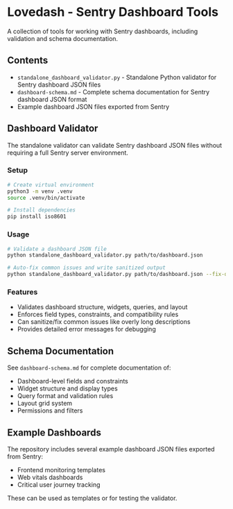 # Lovedash - Sentry Dashboard Tools

A collection of tools for working with Sentry dashboards, including validation and schema documentation.

## Contents

- `standalone_dashboard_validator.py` - Standalone Python validator for Sentry dashboard JSON files
- `dashboard-schema.md` - Complete schema documentation for Sentry dashboard JSON format
- Example dashboard JSON files exported from Sentry

## Dashboard Validator

The standalone validator can validate Sentry dashboard JSON files without requiring a full Sentry server environment.

### Setup

```bash
# Create virtual environment
python3 -m venv .venv
source .venv/bin/activate

# Install dependencies
pip install iso8601
```

### Usage

```bash
# Validate a dashboard JSON file
python standalone_dashboard_validator.py path/to/dashboard.json

# Auto-fix common issues and write sanitized output
python standalone_dashboard_validator.py path/to/dashboard.json --fix-out fixed_dashboard.json
```

### Features

- Validates dashboard structure, widgets, queries, and layout
- Enforces field types, constraints, and compatibility rules
- Can sanitize/fix common issues like overly long descriptions
- Provides detailed error messages for debugging

## Schema Documentation

See `dashboard-schema.md` for complete documentation of:

- Dashboard-level fields and constraints
- Widget structure and display types
- Query format and validation rules
- Layout grid system
- Permissions and filters

## Example Dashboards

The repository includes several example dashboard JSON files exported from Sentry:

- Frontend monitoring templates
- Web vitals dashboards
- Critical user journey tracking

These can be used as templates or for testing the validator.

